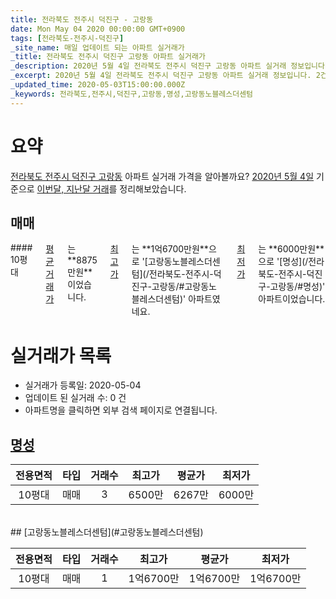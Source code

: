 ```yaml
---
title: 전라북도 전주시 덕진구 - 고랑동
date: Mon May 04 2020 00:00:00 GMT+0900
tags: [전라북도-전주시-덕진구]
_site_name: 매일 업데이트 되는 아파트 실거래가
_title: 전라북도 전주시 덕진구 고랑동 아파트 실거래가
_description: 2020년 5월 4일 전라북도 전주시 덕진구 고랑동 아파트 실거래 정보입니다. 2건 아파트 정보가 있습니다.
_excerpt: 2020년 5월 4일 전라북도 전주시 덕진구 고랑동 아파트 실거래 정보입니다. 2건 아파트 정보가 있습니다.
_updated_time: 2020-05-03T15:00:00.000Z
_keywords: 전라북도,전주시,덕진구,고랑동,명성,고랑동노블레스더센텀
---
```





# 요약
<ins>전라북도 전주시 덕진구 고랑동</ins> 아파트 실거래 가격을 알아볼까요? <ins>2020년 5월 4일</ins> 기준으로 <ins>이번달, 지난달 거래</ins>를 정리해보았습니다.

## 매매
<div class="container">
<div class="twelve columns" markdown="1">
#### 10평대
<ins>평균 거래가</ins>는 **8875만원**이었습니다. <ins>최고가</ins>는 **1억6700만원**으로 '[고랑동노블레스더센텀](/전라북도-전주시-덕진구-고랑동/#고랑동노블레스더센텀)' 아파트였네요. <ins>최저가</ins>는 **6000만원**으로 '[명성](/전라북도-전주시-덕진구-고랑동/#명성)' 아파트이었습니다.
</div>
</div>



# 실거래가 목록
- 실거래가 등록일: 2020-05-04
- 업데이트 된 실거래 수: 0 건
- 아파트명을 클릭하면 외부 검색 페이지로 연결됩니다.

## [명성](#명성)

|전용면적|타입|거래수|최고가|평균가|최저가|
|:---:|:---:|:---:|:---:|:---:|:---:|
|10평대|<span class="deal-type-1">매매</span>|3|6500만|6267만|6000만|

<br/>
## [고랑동노블레스더센텀](#고랑동노블레스더센텀)

|전용면적|타입|거래수|최고가|평균가|최저가|
|:---:|:---:|:---:|:---:|:---:|:---:|
|10평대|<span class="deal-type-1">매매</span>|1|1억6700만|1억6700만|1억6700만|

<br/>



